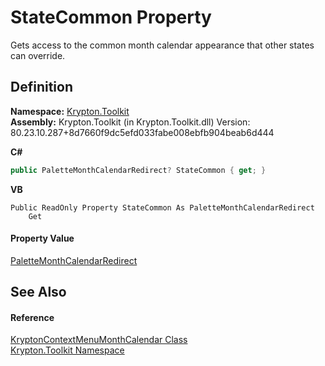 # StateCommon Property


Gets access to the common month calendar appearance that other states can override.



## Definition
**Namespace:** <a href="79d2eac2-21f4-54ff-7552-b20c33c30600.md">Krypton.Toolkit</a>  
**Assembly:** Krypton.Toolkit (in Krypton.Toolkit.dll) Version: 80.23.10.287+8d7660f9dc5efd033fabe008ebfb904beab6d444

**C#**
``` C#
public PaletteMonthCalendarRedirect? StateCommon { get; }
```
**VB**
``` VB
Public ReadOnly Property StateCommon As PaletteMonthCalendarRedirect
	Get
```



#### Property Value
<a href="864800f6-e53d-3e64-c4b1-fffae18215ef.md">PaletteMonthCalendarRedirect</a>

## See Also


#### Reference
<a href="21fa5974-9528-a21d-69c1-4f405fb466f5.md">KryptonContextMenuMonthCalendar Class</a>  
<a href="79d2eac2-21f4-54ff-7552-b20c33c30600.md">Krypton.Toolkit Namespace</a>  
